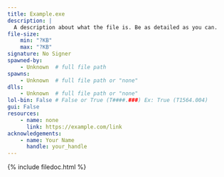 ```yaml
---
title: Example.exe
description: |
  A description about what the file is. Be as detailed as you can.
file-size:
    min: "?KB"
    max: "?KB"
signature: No Signer
spawned-by:
    - Unknown  # full file path
spawns:
    - Unknown  # full file path or "none"
dlls:
    - Unknown  # full file path or "none"
lol-bin: False # False or True (T####.###) Ex: True (T1564.004)
gui: False
resources:
    - name: none
      link: https://example.com/link
acknowledgements:
    - name: Your Name
      handle: your_handle
---
```


{% include filedoc.html %}
